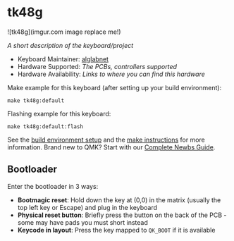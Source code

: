 # tk48g

![tk48g](imgur.com image replace me!)

*A short description of the keyboard/project*

* Keyboard Maintainer: [alglabnet](https://github.com/alg0002)
* Hardware Supported: *The PCBs, controllers supported*
* Hardware Availability: *Links to where you can find this hardware*

Make example for this keyboard (after setting up your build environment):

    make tk48g:default

Flashing example for this keyboard:

    make tk48g:default:flash

See the [build environment setup](https://docs.qmk.fm/#/getting_started_build_tools) and the [make instructions](https://docs.qmk.fm/#/getting_started_make_guide) for more information. Brand new to QMK? Start with our [Complete Newbs Guide](https://docs.qmk.fm/#/newbs).

## Bootloader

Enter the bootloader in 3 ways:

* **Bootmagic reset**: Hold down the key at (0,0) in the matrix (usually the top left key or Escape) and plug in the keyboard
* **Physical reset button**: Briefly press the button on the back of the PCB - some may have pads you must short instead
* **Keycode in layout**: Press the key mapped to `QK_BOOT` if it is available
